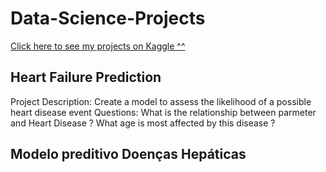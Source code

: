 # Data-Science-Projects

[Click here to see my projects on Kaggle ^^](https://www.kaggle.com/ivessantos) 

## Heart Failure Prediction
Project Description:
Create a model to assess the likelihood of a possible heart disease event
Questions:
What is the relationship between parmeter and Heart Disease ?
What age is most affected by this disease ?

## Modelo preditivo Doenças Hepáticas
